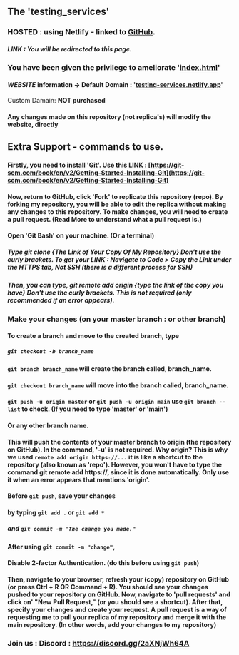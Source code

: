 ## The 'testing_services'
### **HOSTED** : using Netlify - linked to **[GitHub](https://github.com/Panos-Jr/testing_services)**. 
##### LINK : You will be redirected to this page.
### You have been given the privilege to ameliorate '[index.html](https://github.com/Panos-Jr/testing_services/blob/main/index.html)'  
#### ***WEBSITE*** information -> Default Domain : '[testing-services.netlify.app](https://testing-services.netlify.app)' 
Custom Damain: **NOT purchased**
#### Any changes made on this repository (not replica's) will modify the website, directly 

## Extra Support - commands to use.
#### Firstly, you need to install 'Git'. Use this LINK : [https://git-scm.com/book/en/v2/Getting-Started-Installing-Git](https://git-scm.com/book/en/v2/Getting-Started-Installing-Git)
#### Now, return to GitHub, click 'Fork' to replicate this repository (repo). By forking my repository, you will be able to edit the replica without making any changes to this repository. To make changes, you will need to create a pull request. (Read More to understand what a pull request is.)
#### Open 'Git Bash' on your machine. (Or a terminal)
##### Type **git clone {The Link of Your Copy Of My Repository}** Don't use the curly brackets. To get your LINK : Navigate to Code > Copy the Link under the HTTPS tab, Not SSH (there is a different process for SSH)
##### Then, you can type, **git remote add origin {type the link of the copy you have}** Don't use the curly brackets. This is not required (only recommended if an error appears).
### **Make your changes (on your master branch : or other branch)**
#### To create a branch and move to the created branch, type 
##### `git checkout -b branch_name`
#### `git branch branch_name` will create the branch called, **branch_name**.
#### `git checkout branch_name` will move into the branch called, **branch_name**.
#### `git push -u origin master` or `git push -u origin main` use `git branch --list` to check. (If you need to type 'master' or 'main')
#### Or any other branch name. 
#### This will push the contents of your master branch to origin (the repository on GitHub). In the command, '-u' is not required. Why origin? This is why we used `remote add origin https://...` it is like a shortcut to the repository (also known as **'repo'**). However, you won't have to type the command **git remote add https://**, since it is done automatically. Only use it when an error appears that mentions 'origin'.
#### Before `git push`, save your changes 

#### by typing `git add .` or `git add *`

##### and `git commit -m "The change you made."`


#### After using `git commit -m "change"`,
#### Disable 2-factor Authentication. (do this before using `git push`)
#### Then, navigate to your browser, refresh your (copy) repository on GitHub (or press Ctrl + R OR Command + R). You should see your changes pushed to your repository on GitHub. Now, navigate to 'pull requests' and click on' "New Pull Request," (or you should see a shortcut). After that, specify your changes and create your request. A pull request is a way of requesting me to pull your replica of my repository and merge it with the main repository. (In other words, add your changes to my repository)

### Join us : Discord : **https://discord.gg/2aXNjWh64A**



